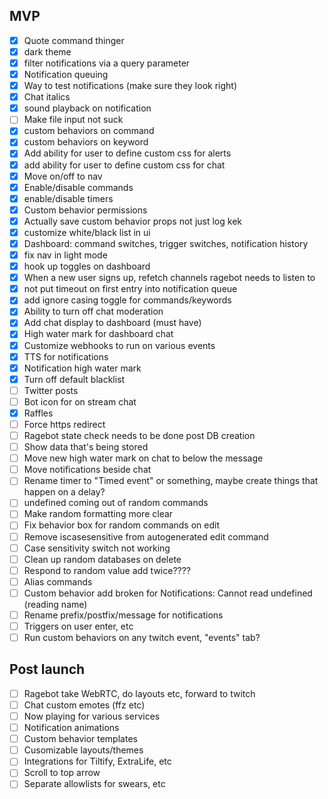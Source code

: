 ## MVP

- [x] Quote command thinger
- [x] dark theme
- [x] filter notifications via a query parameter
- [x] Notification queuing
- [x] Way to test notifications (make sure they look right)
- [x] Chat italics
- [x] sound playback on notification
- [ ] Make file input not suck
- [x] custom behaviors on command
- [x] custom behaviors on keyword
- [x] Add ability for user to define custom css for alerts
- [x] add ability for user to define custom css for chat
- [x] Move on/off to nav
- [x] Enable/disable commands
- [x] enable/disable timers
- [x] Custom behavior permissions
- [x] Actually save custom behavior props not just log kek
- [x] customize white/black list in ui
- [x] Dashboard: command switches, trigger switches, notification history
- [x] fix nav in light mode
- [x] hook up toggles on dashboard
- [x] When a new user signs up, refetch channels ragebot needs to listen to
- [x] not put timeout on first entry into notification queue
- [x] add ignore casing toggle for commands/keywords
- [x] Ability to turn off chat moderation
- [x] Add chat display to dashboard (must have)
- [x] High water mark for dashboard chat
- [x] Customize webhooks to run on various events
- [x] TTS for notifications
- [x] Notification high water mark
- [x] Turn off default blacklist
- [ ] Twitter posts
- [ ] Bot icon for on stream chat
- [x] Raffles
- [ ] Force https redirect
- [ ] Ragebot state check needs to be done post DB creation
- [ ] Show data that's being stored
- [ ] Move new high water mark on chat to below the message
- [ ] Move notifications beside chat
- [ ] Rename timer to "Timed event" or something, maybe create things that happen on a delay?
- [ ] undefined coming out of random commands
- [ ] Make random formatting more clear
- [ ] Fix behavior box for random commands on edit
- [ ] Remove iscasesensitive from autogenerated edit command
- [ ] Case sensitivity switch not working
- [ ] Clean up random databases on delete
- [ ] Respond to random value add twice????
- [ ] Alias commands
- [ ] Custom behavior add broken for Notifications: Cannot read undefined (reading name)
- [ ] Rename prefix/postfix/message for notifications
- [ ] Triggers on user enter, etc
- [ ] Run custom behaviors on any twitch event, "events" tab?

## Post launch

- [ ] Ragebot take WebRTC, do layouts etc, forward to twitch
- [ ] Chat custom emotes (ffz etc)
- [ ] Now playing for various services
- [ ] Notification animations
- [ ] Custom behavior templates
- [ ] Cusomizable layouts/themes
- [ ] Integrations for Tiltify, ExtraLife, etc
- [ ] Scroll to top arrow
- [ ] Separate allowlists for swears, etc
